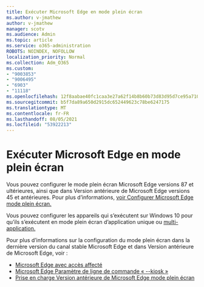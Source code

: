 ```yaml
---
title: Exécuter Microsoft Edge en mode plein écran
ms.author: v-jmathew
author: v-jmathew
manager: scotv
ms.audience: Admin
ms.topic: article
ms.service: o365-administration
ROBOTS: NOINDEX, NOFOLLOW
localization_priority: Normal
ms.collection: Adm_O365
ms.custom:
- "9003853"
- "9006495"
- "6903"
- "11118"
ms.openlocfilehash: 12f8aabae40fc1caa3e27a62f14b8b60b73d83d95d7ce95a7101bcc4379e4fbf
ms.sourcegitcommit: b5f7da89a650d2915dc652449623c78be6247175
ms.translationtype: MT
ms.contentlocale: fr-FR
ms.lasthandoff: 08/05/2021
ms.locfileid: "53922213"
---
```

# <a name="run-microsoft-edge-in-kiosk-mode"></a>Exécuter Microsoft Edge en mode plein écran

Vous pouvez configurer le mode plein écran Microsoft Edge versions 87 et ultérieures, ainsi que dans Version antérieure de Microsoft Edge versions 45 et antérieures. Pour plus d’informations, [voir Configurer Microsoft Edge mode plein écran.](https://docs.microsoft.com/deployedge/microsoft-edge-configure-kiosk-mode)

Vous pouvez configurer les appareils qui s’exécutent sur Windows 10 pour qu’ils s’exécutent en mode plein écran d’application unique ou [multi-application.](https://go.microsoft.com/fwlink/?linkid=2133659)

Pour plus d’informations sur la configuration du mode plein écran dans la dernière version du canal stable Microsoft Edge et dans Version antérieure de Microsoft Edge, voir :

- [Microsoft Edge avec accès affecté](https://docs.microsoft.com/deployedge/microsoft-edge-configure-kiosk-mode#microsoft-edge-with-assigned-access)
- [Microsoft Edge Paramètre de ligne de commande « --kiosk »](https://answers.microsoft.com/microsoftedge/forum/msedge_open-msedge_win10/access-microsoft-edge-using-command-line/03a4add6-9ca4-4fbb-a183-aaa763a0ab76)
- [Prise en charge Version antérieure de Microsoft Edge mode plein écran](https://blogs.windows.com/msedgedev/2021/02/05/what-you-need-to-know-about-kiosk-mode-when-support-for-microsoft-edge-legacy-ends/)
